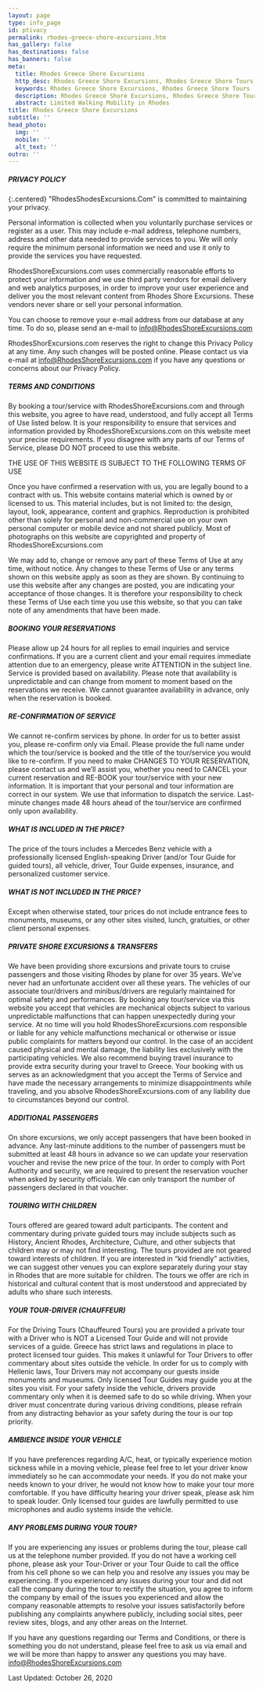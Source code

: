 ```yaml
---
layout: page
type: info_page
id: ptivacy
permalink: rhodes-greece-shore-excursions.htm
has_gallery: false
has_destinations: false
has_banners: false
meta:
  title: Rhodes Greece Shore Excursions
  http_desc: Rhodes Greece Shore Excursions, Rhodes Greece Shore Tours
  keywords: Rhodes Greece Shore Excursions, Rhodes Greece Shore Tours
  description: Rhodes Greece Shore Excursions, Rhodes Greece Shore Tours
  abstract: Limited Walking Mobility in Rhodes
title: Rhodes Greece Shore Excursions
subtitle: ''
head_photo:
  img: ''
  mobile: ''
  alt_text: ''
outro: ''
---
```

##### PRIVACY POLICY

{:.centered}
"RhodesShodesExcursions.Com" is committed to maintaining your privacy.

Personal information is collected when you voluntarily purchase services or register as a user. This may include e-mail address, telephone numbers, address and other data needed to provide services to you.  We will only require the minimum personal information we need and use it only to provide the services you have requested.
 
RhodesShoreExcursions.com uses commercially reasonable efforts to protect your information and we use third party vendors for email delivery and web analytics purposes, in order to improve your user experience and deliver you the most relevant content from Rhodes Shore Excursions. These vendors never share or sell your personal information.
 
You can choose to remove your e-mail address from our database at any time. To do so, please send an e-mail to <info@RhodesShoreExcursions.com>
 
RhodesShorExcursions.com reserves the right to change this Privacy Policy at any time. Any such changes will be posted online.  Please contact us via e-mail at <info@RhodesShoreExcursions.com> if you have any questions or concerns about our Privacy Policy.

##### TERMS AND CONDITIONS     
 
By booking a tour/service with RhodesShoreExcursions.com and through this website, you agree to have read, understood, and fully accept all Terms of Use listed below. It is your responsibility to ensure that services and information provided by RhodesShoreExcursions.com on this website meet your precise requirements. If you disagree with any parts of our Terms of Service, please DO NOT proceed to use this website.

THE USE OF THIS WEBSITE IS SUBJECT TO THE FOLLOWING TERMS OF USE
 
Once you have confirmed a reservation with us, you are legally bound to a contract with us. This website contains material which is owned by or licensed to us. This material includes, but is not limited to: the design, layout, look, appearance, content and graphics. Reproduction is prohibited other than solely for personal and non-commercial use on your own personal computer or mobile device and not shared publicly. Most of photographs on this website are copyrighted and property of RhodesShoreExcursions.com
 
We may add to, change or remove any part of these Terms of Use at any time, without notice. Any changes to these Terms of Use or any terms shown on this website apply as soon as they are shown. By continuing to use this website after any changes are posted, you are indicating your acceptance of those changes. It is therefore your responsibility to check these Terms of Use each time you use this website, so that you can take note of any amendments that have been made.
 
##### BOOKING YOUR RESERVATIONS
 
Please allow up 24 hours for all replies to email inquiries and service confirmations. If you are a current client and your email requires immediate attention due to an emergency, please write ATTENTION in the subject line.  Service is provided based on availability. Please note that availability is unpredictable and can change from moment to moment based on the reservations we receive. We cannot guarantee availability in advance, only when the reservation is booked.
 
##### RE-CONFIRMATION OF SERVICE
 
We cannot re-confirm services by phone. In order for us to better assist you, please re-confirm only via Email. Please provide the full name under which the tour/service is booked and the title of the tour/service you would like to re-confirm. If you need to make CHANGES TO YOUR RESERVATION, please contact us and we’ll assist you, whether you need to CANCEL your current reservation and RE-BOOK your tour/service with your new information. It is important that your personal and tour information are correct in our system. We use that information to dispatch the service.  Last-minute changes made 48 hours ahead of the tour/service are confirmed only upon availability.
 
##### WHAT IS INCLUDED IN THE PRICE?
 
The price of the tours includes a Mercedes Benz vehicle with a professionally licensed English-speaking Driver (and/or Tour Guide for guided tours), all vehicle, driver, Tour Guide expenses, insurance, and personalized customer service.
 
##### WHAT IS NOT INCLUDED IN THE PRICE?
 
Except when otherwise stated, tour prices do not include entrance fees to monuments, museums, or any other sites visited, lunch, gratuities, or other client personal expenses.
 
##### PRIVATE SHORE EXCURSIONS & TRANSFERS
 
We have been providing shore excursions and private tours to cruise passengers and those visiting Rhodes by plane for over 35 years. We’ve never had an unfortunate accident over all these years. The vehicles of our associate tour/drivers and minibus/drivers are regularly maintained for optimal safety and performances. By booking any tour/service via this website you accept that vehicles are mechanical objects subject to various unpredictable malfunctions that can happen unexpectedly during your service. At no time will you hold RhodesShoreExcursions.com responsible or liable for any vehicle malfunctions mechanical or otherwise or issue public complaints for matters beyond our control. In the case of an accident caused physical and mental damage, the liability lies exclusively with the participating vehicles.  We also recommend buying travel insurance to provide extra security during your travel to Greece. Your booking with us serves as an acknowledgment that you accept the Terms of Service and have made the necessary arrangements to minimize disappointments while traveling, and you absolve RhodesShoreExcursions.com of any liability due to circumstances beyond our control.
 
##### ADDITIONAL PASSENGERS
 
On shore excursions, we only accept passengers that have been booked in advance. Any last-minute additions to the number of passengers must be submitted at least 48 hours in advance so we can update your reservation voucher and revise the new price of the tour. In order to comply with Port Authority and security, we are required to present the reservation voucher when asked by security officials.  We can only transport the number of passengers declared in that voucher.
 
##### TOURING WITH CHILDREN
 
Tours offered are geared toward adult participants.  The content and commentary during private guided tours may include subjects such as History, Ancient Rhodes, Architecture, Culture, and other subjects that children may or may not find interesting. The tours provided are not geared toward interests of children. If you are interested in “kid friendly” activities, we can suggest other venues you can explore separately during your stay in Rhodes that are more suitable for children. The tours we offer are rich in historical and cultural content that is most understood and appreciated by adults who share such interests.
 
##### YOUR TOUR-DRIVER (CHAUFFEUR)
 
For the Driving Tours (Chauffeured Tours) you are provided a private tour with a Driver who is NOT a Licensed Tour Guide and will not provide services of a guide. Greece has strict laws and regulations in place to protect licensed tour guides. This makes it unlawful for Tour Drivers to offer commentary about sites outside the vehicle. In order for us to comply with Hellenic laws, Tour Drivers may not accompany our guests inside monuments and museums.  Only licensed Tour Guides may guide you at the sites you visit. For your safety inside the vehicle, drivers provide commentary only when it is deemed safe to do so while driving. When your driver must concentrate during various driving conditions, please refrain from any distracting behavior as your safety during the tour is our top priority.
 
##### AMBIENCE INSIDE YOUR VEHICLE
 
If you have preferences regarding A/C, heat, or typically experience motion sickness while in a moving vehicle, please feel free to let your driver know immediately so he can accommodate your needs. If you do not make your needs known to your driver, he would not know how to make your tour more comfortable.  If you have difficulty hearing your driver speak, please ask him to speak louder. Only licensed tour guides are lawfully permitted to use microphones and audio systems inside the vehicle.
 
##### ANY PROBLEMS DURING YOUR TOUR?
 
If you are experiencing any issues or problems during the tour, please call us at the telephone number provided. If you do not have a working cell phone, please ask your Tour-Driver or your Tour Guide to call the office from his cell phone so we can help you and resolve any issues you may be experiencing. If you experienced any issues during your tour and did not call the company during the tour to rectify the situation, you agree to inform the company by email of the issues you experienced and allow the company reasonable attempts to resolve your issues satisfactorily before publishing any complaints anywhere publicly, including social sites, peer review sites, blogs, and any other areas on the Internet.
 
If you have any questions regarding our Terms and Conditions, or there is something you do not understand, please feel free to ask us via email and we will be more than happy to answer any questions you may have. info@RhodesShoreExcursions.com
 
Last Updated: October 26, 2020